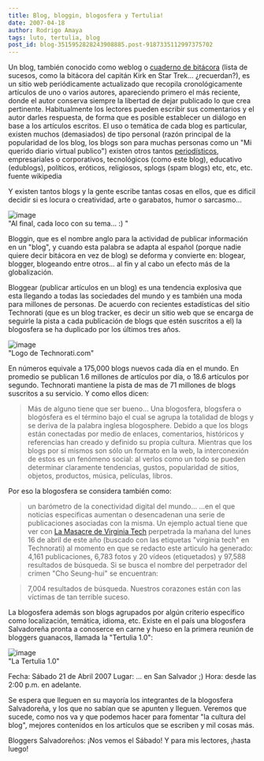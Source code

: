 ```yaml
---
title: Blog, bloggin, blogosfera y Tertulia!
date: 2007-04-18
author: Rodrigo Amaya
tags: luto, tertulia, blog
post_id: blog-3515952828243908885.post-9187335112997375702
---
```


Un blog, también conocido como weblog o [cuaderno de bitácora](https://es.wikipedia.org/wiki/Cuaderno_de_bit%C3%A1cora) (lista de sucesos, como la bitácora del capitán Kirk en Star Trek... ¿recuerdan?), es un sitio web periódicamente actualizado que recopila cronológicamente artículos de uno o varios autores, apareciendo primero el más reciente, donde el autor conserva siempre la libertad de dejar publicado lo que crea pertinente. Habitualmente los lectores pueden escribir sus comentarios y el autor darles respuesta, de forma que es posible establecer un diálogo en base a los artículos escritos. El uso o temática de cada blog es particular, existen muchos (demasiados) de tipo personal (razón principal de la popularidad de los blog, los blogs son para muchas personas como un "Mi querido diario virtual publico") existen otros tantos [periodísticos](https://es.wikipedia.org/wiki/Periodismo), empresariales o corporativos, tecnológicos (como este blog), educativo (edublogs), políticos, eróticos, religiosos, splogs (spam blogs) etc, etc, etc. fuente wikipedia

Y existen tantos blogs y la gente escribe tantas cosas en ellos, que es dificil decidir si es locura o creatividad, arte o garabatos, humor o sarcasmo...

![image](https://bp0.blogger.com/_ayvorITawE4/RiY8xne2e9I/AAAAAAAAARU/ubUELvLYel0/s320/421934061_075233b186.jpg)    
"Al final, cada loco con su
tema... :) "

Bloggin, que es el nombre anglo para la actividad de publicar información en un "blog", y cuando esta palabra se adapta al español (porque nadie quiere decir bitácora en vez de blog) se deforma y convierte en: blogear, blogger, blogeando entre otros... al fin y al cabo un efecto más de la globalización.

Bloggear (publicar artículos en un blog) es una tendencia explosiva que esta llegando a todas las sociedades del mundo y es también una moda para millones de personas. De acuerdo con recientes estadísticas del sitio Technorati (que es un blog tracker, es decir un sitio web que se encarga de seguirle la pista a cada publicación de blogs que estén suscritos a el) la blogosfera se ha duplicado por los últimos tres años.

![image](https://bp2.blogger.com/_ayvorITawE4/RiY6kHe2e8I/AAAAAAAAARM/75GpZxNE3vA/s400/masthead.png)    
"Logo de
Technorati.com"

En números equivale a 175,000 blogs nuevos cada día en el mundo. En promedio se publican 1.6 millones de artículos por día, o 18.6 artículos por segundo. Technorati mantiene la pista de mas de 71 millones de blogs suscritos a su servicio. Y como ellos dicen:
> Más de
> alguno tiene que ser
> bueno...
Una blogosfera, blogsfera o blogósfera es el término bajo el cual se agrupa la totalidad de blogs y se deriva de la palabra inglesa blogosphere. Debido a que los blogs están conectadas por medio de enlaces, comentarios, históricos y referencias han creado y definido su propia cultura. Mientras que los blogs por sí mismos son sólo un formato en la web, la interconexión de estos es un fenómeno social: al verlos como un todo se pueden determinar claramente tendencias, gustos, popularidad de sitios, objetos, productos, música, películas, libros.

Por eso la blogosfera se considera también como:

> un barómetro de la conectividad digital del
> mundo...
...en el que noticias especificas aumentan o desencadenan una serie de publicaciones asociadas con la misma. Un ejemplo actual tiene que ver con [La Masacre de Virginia Tech](https://technorati.com/search/%22virginia%20tech%22) perpetrada la mañana del lunes 16 de abril de este año (buscado con las etiquetas "virginia tech" en Technorati) al momento en que se redacto este articulo ha generado:
> 4,161
> publicaciones, 6,783 fotos y 20 vídeos (etiquetados)
> y 97,588
> resultados de búsqueda.
Si se busca el nombre del perpetrador del crimen "Cho Seung-hui" se encuentran:

> 7,004 resultados de búsqueda.
Nuestros corazones están con las víctimas de tan terrible suceso.

La blogosfera además son blogs agrupados por algún criterio específico como localización, temática, idioma, etc. Existe en el país una blogosfera Salvadoreña pronta a conoserce en carne y hueso en la primera reunión de bloggers guanacos, llamada la "Tertulia 1.0":

![image](https://bp0.blogger.com/_ayvorITawE4/RiY4Ane2e7I/AAAAAAAAARE/EqxQ0SXgtaQ/s400/tertulia01.jpg)    
"La Tertulia 1.0"

Fecha: Sábado 21 de Abril 2007 Lugar: ... en San Salvador ;) Hora: desde las 2:00 p.m. en adelante.

Se espera que lleguen en su mayoría los integrantes de la blogosfera Salvadoreña, y los que no sabían que se apunten y lleguen. Veremos que sucede, como nos va y que podemos hacer para fomentar "la cultura del blog", mejores contenidos en los artículos que se escriben y mil cosas más.

Bloggers Salvadoreños: ¡Nos vemos el Sábado! Y para mis lectores, ¡hasta luego!